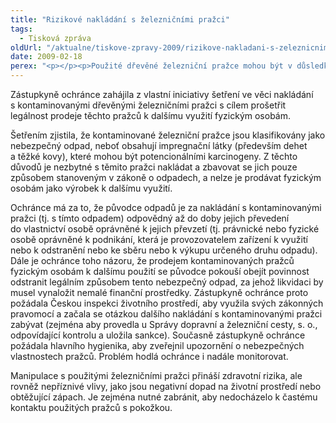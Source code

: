 ```yaml
---
title: "Rizikové nakládání s železničními pražci"
tags:
  - Tisková zpráva
oldUrl: "/aktualne/tiskove-zpravy-2009/rizikove-nakladani-s-zeleznicnimi-prazci"
date: 2009-02-18
perex: "<p></p><p>Použité dřevěné železniční pražce mohou být v důsledku kontaminace zdraví škodlivými látkami nebezpečným odpadem, který je nutné likvidovat způsobem, jenž stanoví zákon o odpadech (tj. předat k likvidaci příslušnému odbornému zařízení). Pražce nelze bez dalšího prodávat fyzickým osobám k volnému použití.</p>"
---
```


<!-- imported from the old website -->

<p class="Normln-web" style="TEXT-DECORATION: none">Zástupkyně ochránce zahájila z vlastní iniciativy šetření ve věci nakládání s kontaminovanými dřevěnými železničními pražci s cílem prošetřit legálnost prodeje těchto pražců k dalšímu využití fyzickým osobám.</p><p class="Normln-web" style="TEXT-DECORATION: none">Šetřením zjistila, že kontaminované železniční pražce jsou klasifikovány jako nebezpečný odpad, neboť obsahují impregnační látky (především dehet a těžké kovy), které mohou být potencionálními karcinogeny. Z těchto důvodů je nezbytné s těmito pražci nakládat a zbavovat se jich pouze způsobem stanoveným v zákoně o odpadech, a nelze je prodávat fyzickým osobám jako výrobek k dalšímu využití.</p><p class="Normln-web" style="TEXT-DECORATION: none">Ochránce má za to, že původce odpadů je za nakládání s kontaminovanými pražci (tj. s tímto odpadem) odpovědný až do doby jejich převedení do vlastnictví osobě oprávněné k jejich převzetí (tj. právnické nebo fyzické osobě oprávněné k podnikání, která je provozovatelem zařízení k využití nebo k odstranění nebo ke sběru nebo k výkupu určeného druhu odpadu). Dále je ochránce toho názoru, že prodejem kontaminovaných pražců fyzickým osobám k dalšímu použití se původce pokouší obejít povinnost odstranit legálním způsobem tento nebezpečný odpad, za jehož likvidaci by musel vynaložit nemalé finanční prostředky. Zástupkyně ochránce proto požádala Českou inspekci životního prostředí, aby využila svých zákonných pravomocí a začala se otázkou dalšího nakládání s kontaminovanými pražci zabývat (zejména aby provedla u Správy dopravní a železniční cesty, s. o., odpovídající kontrolu a uložila sankce). Současně zástupkyně ochránce požádala hlavního hygienika, aby zveřejnil upozornění o nebezpečných vlastnostech pražců. Problém hodlá ochránce i nadále monitorovat.</p><p class="Normln-web" style="TEXT-DECORATION: none">Manipulace s použitými železničními pražci přináší zdravotní rizika, ale rovněž nepříznivé vlivy, jako jsou negativní dopad na životní prostředí nebo obtěžující zápach. Je zejména nutné zabránit, aby nedocházelo k častému kontaktu použitých pražců s pokožkou.</p>

